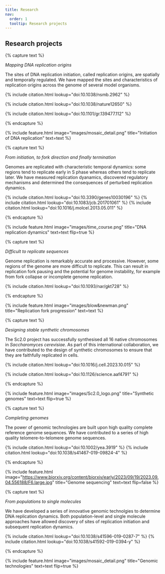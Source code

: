 ```yaml
---
title: Research
nav:
  order: 1
  tooltip: Research projects
---
```


## Research projects

{% capture text %}

*Mapping DNA replication origins*

The sites of DNA replication initiation, called replication origins, are spatially and temporally regulated. We have mapped the sites and characteristics of replication origins across the genome of several model organisms.

{%
  include citation.html
  lookup="doi:10.1038/nsmb.2962"
%}

{%
  include citation.html
  lookup="doi:10.1038/nature12650"
%}

{%
  include citation.html
  lookup="doi:10.1101/gr.139477.112"
%}

{% endcapture %}

{%
  include feature.html
  image="images/mosaic_detail.png"
  title="Initiation of DNA replication"
  text=text
%}

{% capture text %}

*From initiation, to fork direction and finally termination*

Genomes are replicated with characteristic temporal dynamics: some regions tend to replicate early in S phase whereas others tend to replicate later. We have measured replication dyanamics, discovered regulatory mechanisms and determined the consequences of perturbed replication dynamics.

{%
  include citation.html
  lookup="doi:10.3390/genes10030196"
%}
{%
  include citation.html
  lookup="doi:10.1083/jcb.201701061"
%}
{%
  include citation.html
  lookup="doi:10.1016/j.molcel.2013.05.011"
%}

{% endcapture %}

{%
  include feature.html
  image="images/time_course.png"
  title="DNA replication dynamics"
  text=text
  flip=true
%}

{% capture text %}

*Difficult to replicate sequences*

Genome replication is remarkably accurate and processive. However, some regions of the genome are more difficult to replicate. This can result in replication fork pausing and the potential for genome instability, for example from fork collapse or incomplete genome replication.

{%
  include citation.html
  lookup="doi:10.1093/nar/gkt728"
%}

{% endcapture %}

{%
  include feature.html
  image="images/blow&newman.png"
  title="Replication fork progression"
  text=text
%}

{% capture text %}

*Designing stable synthetic chromosomes*

The Sc2.0 project has successfully synthesised all 16 native chromosomes in *Saccharomyces cerevisiae*. As part of this international collaboration, we have contributed to the design of synthetic chromosomes to ensure that they are faithfully replicated in cells.

{%
  include citation.html
  lookup="doi:10.1016/j.cell.2023.10.015"
%}

{%
  include citation.html
  lookup="doi:10.1126/science.aaf4791"
%}

{% endcapture %}

{%
  include feature.html
  image="images/Sc2.0_logo.png"
  title="Synthetic genomes"
  text=text
  flip=true
%}

{% capture text %}

*Completing genomes*

The power of genomic technologies are built upon high quality complete reference genome sequences. We have contributed to a series of high quality telomere-to-telomere genome sequences.

{%
  include citation.html
  lookup="doi:10.1002/yea.3919"
%}
{%
  include citation.html
  lookup="doi:10.1038/s41467-019-09824-4"
%}

{% endcapture %}

{%
  include feature.html
  image="https://www.biorxiv.org/content/biorxiv/early/2023/09/19/2023.09.04.556188/F6.large.jpg"
  title="Genome sequencing"
  text=text
  flip=false
%}

{% capture text %}

*From populations to single molecules*

We have developed a series of innovative genomic technolgies to determine DNA replication dynamics. Both population-level and single molecule approaches have allowed discovery of sites of replication initiation and subsequent replication dynamics.

{%
  include citation.html
  lookup="doi:10.1038/s41596-019-0287-7"
%}
{%
  include citation.html
  lookup="doi:10.1038/s41592-019-0394-y"
%}

{% endcapture %}

{%
  include feature.html
  image="images/mosaic_detail.png"
  title="Genomic technologies"
  text=text
  flip=true
%}
